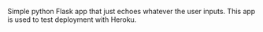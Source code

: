 Simple python Flask app that just echoes whatever the user inputs. This app is used to test deployment with Heroku.
